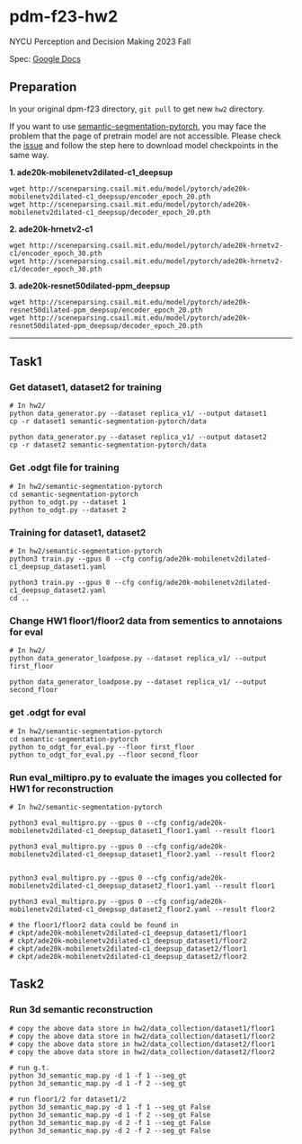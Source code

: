 # pdm-f23-hw2

NYCU Perception and Decision Making 2023 Fall

Spec: [Google Docs](https://drive.google.com/file/d/1LdzOZnM4sa_z1dcEKYHdXxHH_FsDKr_h/view?usp=sharing)

## Preparation
In your original dpm-f23 directory, `git pull` to get new `hw2` directory. 

If you want to use [semantic-segmentation-pytorch](https://github.com/CSAILVision/semantic-segmentation-pytorch), you may face the problem that the page of pretrain model are not accessible.
Please check the [issue](https://github.com/CSAILVision/semantic-segmentation-pytorch/issues/286) and follow the step here to download model checkpoints in the same way.

**1. ade20k-mobilenetv2dilated-c1_deepsup** 
```
wget http://sceneparsing.csail.mit.edu/model/pytorch/ade20k-mobilenetv2dilated-c1_deepsup/encoder_epoch_20.pth 
wget http://sceneparsing.csail.mit.edu/model/pytorch/ade20k-mobilenetv2dilated-c1_deepsup/decoder_epoch_20.pth
```

**2. ade20k-hrnetv2-c1** 
```
wget http://sceneparsing.csail.mit.edu/model/pytorch/ade20k-hrnetv2-c1/encoder_epoch_30.pth 
wget http://sceneparsing.csail.mit.edu/model/pytorch/ade20k-hrnetv2-c1/decoder_epoch_30.pth
```

**3. ade20k-resnet50dilated-ppm_deepsup** 
```
wget http://sceneparsing.csail.mit.edu/model/pytorch/ade20k-resnet50dilated-ppm_deepsup/encoder_epoch_20.pth 
wget http://sceneparsing.csail.mit.edu/model/pytorch/ade20k-resnet50dilated-ppm_deepsup/decoder_epoch_20.pth
```

---

## Task1


### Get dataset1, dataset2 for training
```
# In hw2/
python data_generator.py --dataset replica_v1/ --output dataset1
cp -r dataset1 semantic-segmentation-pytorch/data

python data_generator.py --dataset replica_v1/ --output dataset2
cp -r dataset2 semantic-segmentation-pytorch/data
```

### Get .odgt file for training
```
# In hw2/semantic-segmentation-pytorch
cd semantic-segmentation-pytorch
python to_odgt.py --dataset 1
python to_odgt.py --dataset 2

```

### Training for dataset1, dataset2
```
# In hw2/semantic-segmentation-pytorch
python3 train.py --gpus 0 --cfg config/ade20k-mobilenetv2dilated-c1_deepsup_dataset1.yaml

python3 train.py --gpus 0 --cfg config/ade20k-mobilenetv2dilated-c1_deepsup_dataset2.yaml
cd ..
```

### Change HW1 floor1/floor2 data from sementics to annotaions for eval
```
# In hw2/
python data_generator_loadpose.py --dataset replica_v1/ --output first_floor

python data_generator_loadpose.py --dataset replica_v1/ --output second_floor

```

### get .odgt for eval
```
# In hw2/semantic-segmentation-pytorch
cd semantic-segmentation-pytorch
python to_odgt_for_eval.py --floor first_floor
python to_odgt_for_eval.py --floor second_floor
```

### Run eval_miltipro.py to evaluate the images you collected for HW1 for reconstruction

```
# In hw2/semantic-segmentation-pytorch

python3 eval_multipro.py --gpus 0 --cfg config/ade20k-mobilenetv2dilated-c1_deepsup_dataset1_floor1.yaml --result floor1

python3 eval_multipro.py --gpus 0 --cfg config/ade20k-mobilenetv2dilated-c1_deepsup_dataset1_floor2.yaml --result floor2


python3 eval_multipro.py --gpus 0 --cfg config/ade20k-mobilenetv2dilated-c1_deepsup_dataset2_floor1.yaml --result floor1

python3 eval_multipro.py --gpus 0 --cfg config/ade20k-mobilenetv2dilated-c1_deepsup_dataset2_floor2.yaml --result floor2

# the floor1/floor2 data could be found in 
# ckpt/ade20k-mobilenetv2dilated-c1_deepsup_dataset1/floor1
# ckpt/ade20k-mobilenetv2dilated-c1_deepsup_dataset1/floor2
# ckpt/ade20k-mobilenetv2dilated-c1_deepsup_dataset2/floor1
# ckpt/ade20k-mobilenetv2dilated-c1_deepsup_dataset2/floor2

```

## Task2

### Run 3d semantic reconstruction
```
# copy the above data store in hw2/data_collection/dataset1/floor1
# copy the above data store in hw2/data_collection/dataset1/floor2
# copy the above data store in hw2/data_collection/dataset2/floor1
# copy the above data store in hw2/data_collection/dataset2/floor2

# run g.t.
python 3d_semantic_map.py -d 1 -f 1 --seg_gt 
python 3d_semantic_map.py -d 1 -f 2 --seg_gt

# run floor1/2 for dataset1/2
python 3d_semantic_map.py -d 1 -f 1 --seg_gt False
python 3d_semantic_map.py -d 1 -f 2 --seg_gt False
python 3d_semantic_map.py -d 2 -f 1 --seg_gt False
python 3d_semantic_map.py -d 2 -f 2 --seg_gt False



```